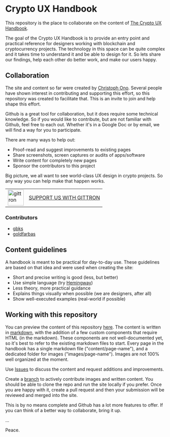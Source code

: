 # Crypto UX Handbook

This repository is the place to collaborate on the content of [The Crypto UX Handbook](https://www.cryptouxhandbook.com/).

The goal of the Crypto UX Handbook is to provide an entry point and practical reference for designers working with blockchain and cryptocurrency projects. The technology in this space can be quite complex and it takes time to understand it and be able to design for it. So lets share our findings, help each other do better work, and make our users happy.

## Collaboration

The site and content so far were created by [Christoph Ono](https://github.com/GBKS). Several people have shown interest in contributing and supporting this effort, so this repository was created to facilitate that. This is an invite to join and help shape this effort.

Github is a great tool for collaboration, but it does require some technical knowledge. So if you would like to contribute, but are not familiar with Github, feel free to each out. Whether it's in a Google Doc or by email, we will find a way for you to participate. 

There are many ways to help out:

- Proof-read and suggest improvements to existing pages
- Share screenshots, screen captures or audits of apps/software
- Write content for completely new pages
- Sponsor the contributors to this project

Big picture, we all want to see world-class UX design in crypto projects. So any way you can help make that happen works.

<table border="0"><tr>  <td><a href="https://gittron.me/bots/0xc696b20110f1459a7ee911bcddee4fc0"><img src="https://s3.amazonaws.com/od-flat-svg/0xc696b20110f1459a7ee911bcddee4fc0.png" alt="gittron" width="50"/></a></td><td><a href="https://gittron.me/bots/0xc696b20110f1459a7ee911bcddee4fc0">SUPPORT US WITH GITTRON</a></td></tr></table>

### Contributors

- [gbks](https://github.com/GBKS)
- [goldfarbas](https://github.com/goldfarbas)

## Content guidelines

A handbook is meant to be practical for day-to-day use. These guidelines are based on that idea and were used when creating the site:

- Short and precise writing is good (less, but better)
- Use simple language (try [Hemingway](http://www.hemingwayapp.com))
- Less theory, more practical guidance
- Explains things visually when possible (we are designers, after all)
- Show well-executed examples (real-world if possible)

## Working with this repository

You can preview the content of this repository [here](https://gbks.github.io/crypto-ux-handbook/). The content is written in [markdown](https://daringfireball.net/projects/markdown/), with the addition of a few custom components that require HTML (in the markdown). These components are not well-documented yet, so it's best to refer to the existing markdown files to start. Every page in the handbook has a single markdown file ("content/page-name"), and a dedicated folder for images ("images/page-name"). Images are not 100% well organized at the moment.

Use [Issues](https://github.com/GBKS/crypto-ux-handbook/issues) to discuss the content and request additions and improvements.

Create a [branch](https://github.com/GBKS/crypto-ux-handbook/branches) to actively contribute images and written content. You should be able to clone the repo and run the site locally if you prefer. Once you are happy with it, create a pull request and then your submission will be reviewed and merged into the site.

This is by no means complete and Github has a lot more features to offer. If you can think of a better way to collaborate, bring it up.

...

Peace.
